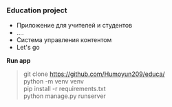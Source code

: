 ### Education project

- Приложение для учителей и студентов
- ....
- Система управления контентом
- Let's go

**Run app**
> git clone https://github.com/Humoyun209/educa/ <br>
> python -m venv venv <br>
> pip install -r requirements.txt <br>
> python manage.py runserver
